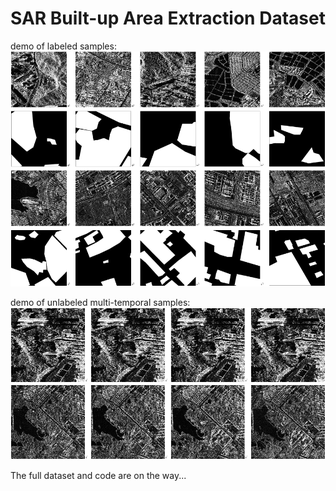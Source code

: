# SAR Built-up Area Extraction Dataset

demo of labeled samples:
![image](demo/supervised.png)

demo of unlabeled multi-temporal samples:
![image](demo/unsupervised.png)
![image](demo/unsupervised2.png)

The full dataset and code are on the way...